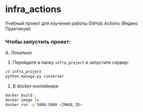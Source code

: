 # infra_actions
Учебный проект для изучения работы GitHub Actions (Яндекс Практикум)

### Чтобы запустить проект:

А. Локально

1) Перейдите в папку `infra_project` и запустите сервер:

```bash
cd infra_project
python manage.py runserver
```

2) В docker-контейнере

```bash
docker build .
docker image ls 
docker run -p 5000:5000 <IMAGE_ID>
```

